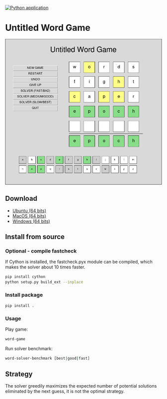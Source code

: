 [![Python application](https://github.com/jbchouinard/untitled-word-game/actions/workflows/python-app.yml/badge.svg?branch=master)](https://github.com/jbchouinard/untitled-word-game/actions/workflows/python-app.yml)

# Untitled Word Game

![Screenshot of the game](screenshot.png?raw=true "Untitled Word Game")

## Download
- [Ubuntu (64 bits)](https://github.com/jbchouinard/untitled-word-game/releases/download/v1.0.0/word-game-linux.zip)
- [MacOS (64 bits)](https://github.com/jbchouinard/untitled-word-game/releases/download/v1.0.0/word-game-macos.zip)
- [Windows (64 bits)](https://github.com/jbchouinard/untitled-word-game/releases/download/v1.0.0/word-game-windows.zip)

## Install from source

### Optional - compile fastcheck

If Cython is installed, the fastcheck.pyx module can be compiled, which makes the
solver about 10 times faster.

```bash
pip install cython
python setup.py build_ext --inplace
```

### Install package

```bash
pip install .
```

### Usage

Play game:

```bash
word-game
```

Run solver benchmark:

```bash
word-solver-benchmark [best|good|fast]
```

## Strategy

The solver greedily maximizes the expected number of potential solutions
eliminated by the next guess, it is not the optimal strategy.
